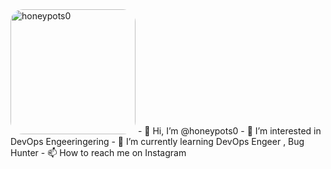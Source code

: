  <img src="https://avatars.githubusercontent.com/u/76939125?s=400&v=4" height=200 alt="honeypots0" style="border-radius:20px">
- 👋 Hi, I’m @honeypots0
- 👀 I’m interested in DevOps Engeeringering
- 🌱 I’m currently learning DevOps Engeer , Bug Hunter
- 📫 How to reach me on Instagram  

<!---
honeypots0/honeypots0 is a ✨ special ✨ repository because its `README.md` (this file) appears on your GitHub profile.
You can click the Preview link to take a look at your changes.
--->
